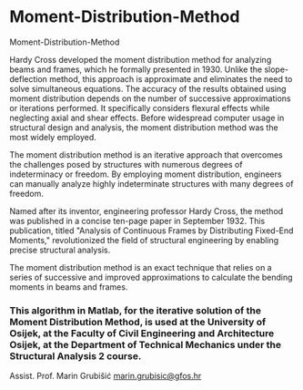 # Moment-Distribution-Method
Moment-Distribution-Method

Hardy Cross developed the moment distribution method for analyzing beams and frames, which he formally presented in 1930. Unlike the slope-deflection method, this approach is approximate and eliminates the need to solve simultaneous equations. The accuracy of the results obtained using moment distribution depends on the number of successive approximations or iterations performed. It specifically considers flexural effects while neglecting axial and shear effects. Before widespread computer usage in structural design and analysis, the moment distribution method was the most widely employed.

The moment distribution method is an iterative approach that overcomes the challenges posed by structures with numerous degrees of indeterminacy or freedom. By employing moment distribution, engineers can manually analyze highly indeterminate structures with many degrees of freedom.

Named after its inventor, engineering professor Hardy Cross, the method was published in a concise ten-page paper in September 1932. This publication, titled "Analysis of Continuous Frames by Distributing Fixed-End Moments," revolutionized the field of structural engineering by enabling precise structural analysis.

The moment distribution method is an exact technique that relies on a series of successive and improved approximations to calculate the bending moments in beams and frames.

### This algorithm in Matlab, for the iterative solution of the Moment Distribution Method, is used at the University of Osijek, at the Faculty of Civil Engineering and Architecture Osijek, at the Department of Technical Mechanics under the Structural Analysis 2 course.

Assist. Prof. Marin Grubišić
marin.grubisic@gfos.hr

